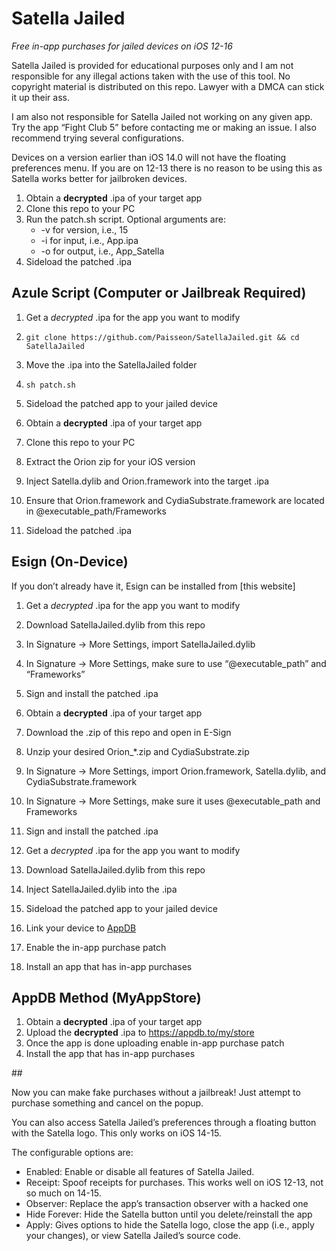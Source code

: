 # Satella Jailed
*Free in-app purchases for jailed devices on iOS 12-16*

Satella Jailed is provided for educational purposes only and I am not responsible for any illegal actions taken with the use of this tool. No copyright material is distributed on this repo. Lawyer with a DMCA can stick it up their ass.

I am also not responsible for Satella Jailed not working on any given app. Try the app “Fight Club 5” before contacting me or making an issue. I also recommend trying several configurations.

Devices on a version earlier than iOS 14.0 will not have the floating preferences menu. If you are on 12-13 there is no reason to be using this as Satella works better for jailbroken devices.

1. Obtain a **decrypted** .ipa of your target app
2. Clone this repo to your PC
3. Run the patch.sh script. Optional arguments are:
	- -v for version, i.e., 15
	- -i for input, i.e., App.ipa
	- -o for output, i.e., App\_Satella
4. Sideload the patched .ipa

## Azule Script (Computer or Jailbreak Required)
1. Get a *decrypted* .ipa for the app you want to modify
2. `git clone https://github.com/Paisseon/SatellaJailed.git && cd SatellaJailed`
3. Move the .ipa into the SatellaJailed folder
4. `sh patch.sh`
5. Sideload the patched app to your jailed device

1. Obtain a **decrypted** .ipa of your target app
2. Clone this repo to your PC
3. Extract the Orion zip for your iOS version
4. Inject Satella.dylib and Orion.framework into the target .ipa
5. Ensure that Orion.framework and CydiaSubstrate.framework are located in @executable\_path/Frameworks
6. Sideload the patched .ipa
## Esign (On-Device)
If you don’t already have it, Esign can be installed from [this website]

1. Get a *decrypted* .ipa for the app you want to modify
2. Download SatellaJailed.dylib from this repo
3. In Signature -> More Settings, import SatellaJailed.dylib
4. In Signature -> More Settings, make sure to use “@executable\_path” and “Frameworks”
5. Sign and install the patched .ipa

1. Obtain a **decrypted** .ipa of your target app
2. Download the .zip of this repo and open in E-Sign
3. Unzip your desired Orion\_\*.zip and CydiaSubstrate.zip
4. In Signature -\> More Settings, import Orion.framework, Satella.dylib, and CydiaSubstrate.framework
5. In Signature -\> More Settings, make sure it uses @executable\_path and Frameworks
6. Sign and install the patched .ipa

1. Get a *decrypted* .ipa for the app you want to modify
2. Download SatellaJailed.dylib from this repo
3. Inject SatellaJailed.dylib into the .ipa
4. Sideload the patched app to your jailed device

1. Link your device to [AppDB][2]
2. Enable the in-app purchase patch
3. Install an app that has in-app purchases

## AppDB Method (MyAppStore)
1. Obtain a **decrypted** .ipa of your target app
2. Upload the **decrypted** .ipa to https://appdb.to/my/store
3. Once the app is done uploading enable in-app purchase patch
4. Install the app that has in-app purchases

\#\# 

Now you can make fake purchases without a jailbreak! Just attempt to purchase something and cancel on the popup. 

You can also access Satella Jailed’s preferences through a floating button with the Satella logo. This only works on iOS 14-15.

The configurable options are:
- Enabled: Enable or disable all features of Satella Jailed.
- Receipt: Spoof receipts for purchases. This works well on iOS 12-13, not so much on 14-15.
- Observer: Replace the app’s transaction observer with a hacked one
- Hide Forever: Hide the Satella button until you delete/reinstall the app
- Apply: Gives options to hide the Satella logo, close the app (i.e., apply your changes), or view Satella Jailed’s source code.

[1]:	https://github.com/Paisseon/Satella2
[2]:	https://appdb.to/?ref=cb9904cc802fa5380a7aa4c35fe0d0c1
